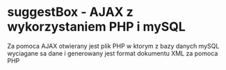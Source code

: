 # suggestBox - AJAX z wykorzystaniem PHP i mySQL
Za pomoca AJAX otwierany jest plik PHP w ktorym z bazy danych mySQL wyciagane sa dane i generowany jest format dokumentu XML za pomoca PHP
